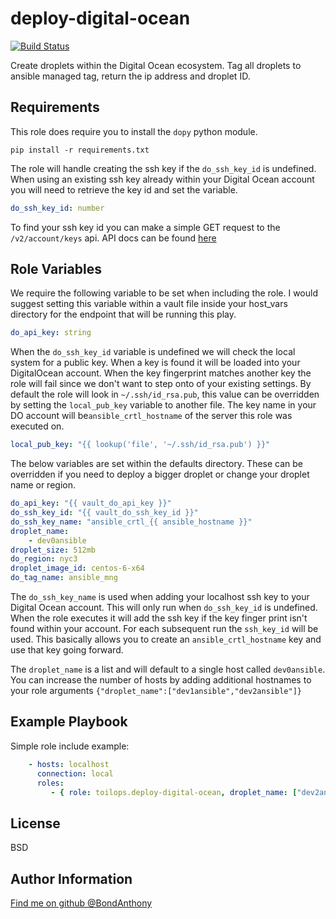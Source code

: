 deploy-digital-ocean
=========
[![Build Status](https://travis-ci.org/toilops/deploy-digital-ocean.svg?branch=master)](https://travis-ci.org/toilops/deploy-digital-ocean)

Create droplets within the Digital Ocean ecosystem. Tag all droplets to ansible managed tag, return the ip address and droplet ID. 

Requirements
------------

This role does require you to install the `dopy` python module.
```
pip install -r requirements.txt
```
The role will handle creating the ssh key if the `do_ssh_key_id` is undefined. When using an existing ssh key already within your Digital Ocean account you will need to retrieve the key id and set the variable.
```yaml
do_ssh_key_id: number
``` 

To find your ssh key id you can make a simple GET request to the `/v2/account/keys` api. API docs can be found [here](https://developers.digitalocean.com/documentation/v2/#list-all-keys) 

Role Variables
--------------

We require the following variable to be set when including the role. I would suggest setting this variable within a vault file inside your host_vars directory for the endpoint that will be running this play.
```yaml
do_api_key: string
```

When the `do_ssh_key_id` variable is undefined we will check the local system for a public key. When a key is found it will be loaded into your DigitalOcean account. When the key fingerprint matches another key the role will fail since we don't want to step onto of your existing settings. By default the role will look in `~/.ssh/id_rsa.pub`, this value can be overridden by setting the `local_pub_key` variable to another file. The key name in your DO account will be`ansible_crtl_hostname` of the server this role was executed on.
```yaml
local_pub_key: "{{ lookup('file', '~/.ssh/id_rsa.pub') }}"
```

The below variables are set within the defaults directory. These can be overridden if you need to deploy a bigger droplet or change your droplet name or region. 
```yaml
do_api_key: "{{ vault_do_api_key }}"
do_ssh_key_id: "{{ vault_do_ssh_key_id }}"
do_ssh_key_name: "ansible_crtl_{{ ansible_hostname }}"
droplet_name: 
    - dev0ansible
droplet_size: 512mb
do_region: nyc3
droplet_image_id: centos-6-x64
do_tag_name: ansible_mng
```

The `do_ssh_key_name` is used when adding your localhost ssh key to your Digital Ocean account. This will only run when `do_ssh_key_id` is undefined. When the role executes it will add the ssh key if the key finger print isn't found within your account. For each subsequent run the `ssh_key_id` will be used. This basically allows you to create an `ansible_crtl_hostname` key and use that key going forward.

The `droplet_name` is a list and will default to a single host called `dev0ansible`. You can increase the number of hosts by adding additional hostnames to your role arguments `{"droplet_name":["dev1ansible","dev2ansible"]}`

Example Playbook
----------------

Simple role include example:
```yaml
    - hosts: localhost
      connection: local
      roles:
         - { role: toilops.deploy-digital-ocean, droplet_name: ["dev2ansible","dev3ansible"] }
```
License
-------

BSD

Author Information
------------------

[Find me on github @BondAnthony](https://github.com/BondAnthony)
